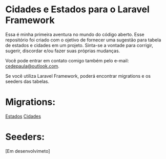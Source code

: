 # Cidades e Estados para o Laravel Framework

Essa é minha primeira aventura no mundo do código aberto. Esse repositório foi criado com o ojetivo de fornecer uma sugestão para tabela de estados e cidades em um projeto. Sinta-se a vontade para corrigir, sugerir, discordar e/ou fazer suas próprias mudanças.

Você pode entrar em contato comigo também pelo e-mail: cedepaula@outlook.com.

Se você utiliza Laravel Framework, poderá encontrar migrations e os seeders das tabelas.

# Migrations:
[Estados](migrations/create_estados_table.php)
[Cidades](migrations/create_cidades_table.php)

# Seeders:
[Em desenvolvimeto]
